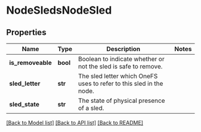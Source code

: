 # NodeSledsNodeSled

## Properties
Name | Type | Description | Notes
------------ | ------------- | ------------- | -------------
**is_removeable** | **bool** | Boolean to indicate whether or not the sled is safe to remove. | 
**sled_letter** | **str** | The sled letter which OneFS uses to refer to this sled in the node. | 
**sled_state** | **str** | The state of physical presence of a sled. | 

[[Back to Model list]](../README.md#documentation-for-models) [[Back to API list]](../README.md#documentation-for-api-endpoints) [[Back to README]](../README.md)


